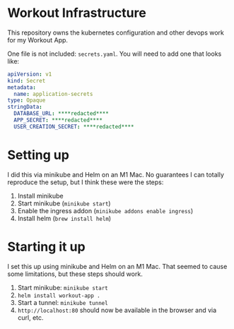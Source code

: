# Workout Infrastructure

This repository owns the kubernetes configuration and other devops work for my Workout App.

One file is not included: `secrets.yaml`. You will need to add one that looks like:

```yaml
apiVersion: v1
kind: Secret
metadata:
  name: application-secrets
type: Opaque
stringData:
  DATABASE_URL: ****redacted****
  APP_SECRET: ****redacted****
  USER_CREATION_SECRET: ****redacted****
```

# Setting up

I did this via minikube and Helm on an M1 Mac. No guarantees I can totally reproduce the setup, but I think these were the steps:

1. Install minikube
2. Start minikube (`minikube start`)
3. Enable the ingress addon (`minikube addons enable ingress`)
4. Install helm (`brew install helm`)

# Starting it up

I set this up using minikube and Helm on an M1 Mac. That seemed to cause some limitations, but these steps should work.

1. Start minikube: `minikube start`
2. `helm install workout-app .`
3. Start a tunnel: `minikube tunnel`
4. `http://localhost:80` should now be available in the browser and via curl, etc.
